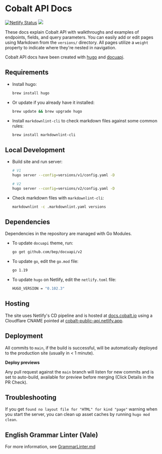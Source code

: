 Cobalt API Docs
===============================
[![Netlify Status](https://api.netlify.com/api/v1/badges/0506a95f-525c-4751-be84-49fc892edf7f/deploy-status)](https://app.netlify.com/sites/cobalt-public-api/deploys)
![](https://github.com/cobalthq/cobalt-public-api-docs/workflows/build/badge.svg)

These docs explain Cobalt API with walkthroughs and examples of endpoints, fields, and query parameters. You can
easily add or edit pages using Markdown from the `versions/` directory. All pages utilize a `weight` property to
indicate where they're nested in navigation.

Cobalt API docs have been created with [hugo](https://github.com/gohugoio/hugo) and [docuapi](https://github.com/bep/docuapi).

## Requirements

- Install hugo:

  ```sh
  brew install hugo
  ```

- Or update if you already have it installed:

  ```sh
  brew update && brew upgrade hugo
  ```

- Install `markdownlint-cli` to check markdown files against some common rules:

  ```sh
  brew install markdownlint-cli
  ```

## Local Development

- Build site and run server:

  ```sh
  # V1
  hugo server --config=versions/v1/config.yaml -D

  # V2
  hugo server --config=versions/v2/config.yaml -D
  ```

- Check markdown files with `markdownlint-cli`:

  ```sh
  markdownlint -c .markdownlint.yaml versions
  ```

## Dependencies

Dependencies in the repository are managed with Go Modules.

- To update `docuapi` theme, run:

  ```sh
  go get github.com/bep/docuapi/v2
  ```

- To update `go`, edit the `go.mod` file:

  ```sh
  go 1.19
  ```

- To update `hugo` on Netlify, edit the `netlify.toml` file:

  ```sh
  HUGO_VERSION = "0.102.3"
  ```

## Hosting

The site uses Netlify's CD pipeline and is hosted at [docs.cobalt.io](https://docs.cobalt.io) using a Cloudflare CNAME
pointed at [cobalt-public-api.netlify.app](https://cobalt-public-api.netlify.app).

## Deployment

All commits to `main`, if the build is successful, will be automatically deployed to the production site (usually
in < 1 minute).

**Deploy previews**

Any pull request against the `main` branch will listen for new commits and is set to auto-build, available for
preview before merging (Click Details in the PR Check).

## Troubleshooting

If you get `found no layout file for "HTML" for kind "page"` warning when you start the server, you can clean up asset
caches by running `hugo mod clean`.


## English Grammar Linter (Vale)

For more information, see [GrammarLinter.md](./GrammarLinter.md)
